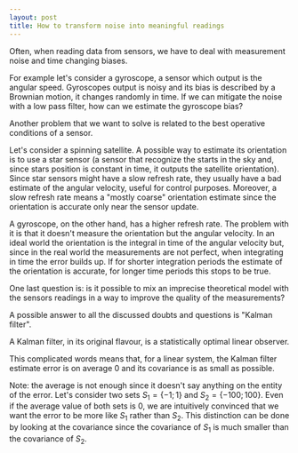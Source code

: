 ```yaml
---
layout: post
title: How to transform noise into meaningful readings
---
```


Often, when reading data from sensors, we have to deal with measurement noise and time changing biases.

For example let's consider a gyroscope, a sensor which output is the angular speed. Gyroscopes output is noisy and its bias is described by a Brownian motion, it changes randomly in time. If we can mitigate the noise with a low pass filter, how can we estimate the gyroscope bias?

Another problem that we want to solve is related to the best operative conditions of a sensor. 

Let's consider a spinning satellite. A possible way to estimate its orientation is to use a star sensor (a sensor that recognize the starts in the sky and, since stars position is constant in time, it outputs the satellite orientation). Since star sensors might have a slow refresh rate, they usually have a bad estimate of the angular velocity, useful for control purposes. Moreover, a slow refresh rate means a "mostly coarse" orientation estimate since the orientation is accurate only near the sensor update. 

A gyroscope, on the other hand, has a higher refresh rate. The problem with it is that it doesn't measure the orientation but the angular velocity. In an ideal world the orientation is the integral in time of the angular velocity but, since in the real world the measurements are not perfect, when integrating in time the error builds up. If for shorter integration periods the estimate of the orientation is accurate, for longer time periods this stops to be true.

One last question is: is it possible to mix an imprecise theoretical model with the sensors readings in a way to improve the quality of the measurements?

A possible answer to all the discussed doubts and questions is "Kalman filter".

A Kalman filter, in its original flavour, is a statistically optimal linear observer.

This complicated words means that, for a linear system, the Kalman filter estimate error is on average 0 and its covariance is as small as possible.

Note: the average is not enough since it doesn't say anything on the entity of the error. Let's consider two sets $S_1 = \{-1; 1\}$ and $S_2 = \{-100; 100\}$. Even if the average value of both sets is 0, we are intuitively convinced that we want the error to be more like $S_1$ rather than $S_2$. This distinction can be done by looking at the covariance since the covariance of $S_1$ is much smaller than the covariance of $S_2$.